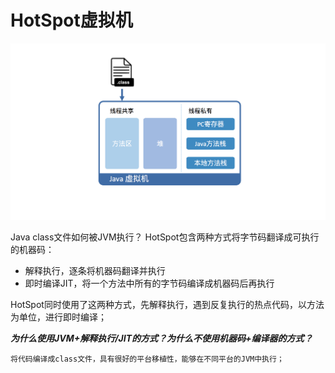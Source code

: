 # HotSpot虚拟机

![title](https://raw.githubusercontent.com/xinjiuyijiu/NoteImages/master/gitnote/2020/07/21/jvm_memory-1595301442533.png)

Java class文件如何被JVM执行？
HotSpot包含两种方式将字节码翻译成可执行的机器码：
- 解释执行，逐条将机器码翻译并执行
- 即时编译JIT，将一个方法中所有的字节码编译成机器码后再执行

HotSpot同时使用了这两种方式，先解释执行，遇到反复执行的热点代码，以方法为单位，进行即时编译；

***为什么使用JVM+解释执行/JIT的方式？为什么不使用机器码+编译器的方式？***

    将代码编译成class文件，具有很好的平台移植性，能够在不同平台的JVM中执行；